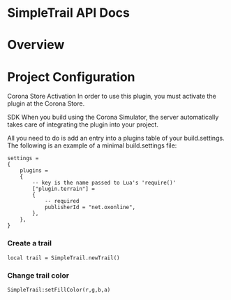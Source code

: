 # SimpleTrail API Docs

# Overview

# Project Configuration

Corona Store Activation
In order to use this plugin, you must activate the plugin at the Corona Store.

SDK
When you build using the Corona Simulator, the server automatically takes care of integrating the plugin into your project.

All you need to do is add an entry into a plugins table of your build.settings. The following is an example of a minimal build.settings file:

```
settings =
{
	plugins =
	{
		-- key is the name passed to Lua's 'require()'
		["plugin.terrain"] =
		{
			-- required
			publisherId = "net.oxonline",
		},
	},
}
```

### Create a trail
```
local trail = SimpleTrail.newTrail()
```

### Change trail color
```
SimpleTrail:setFillColor(r,g,b,a)
```
